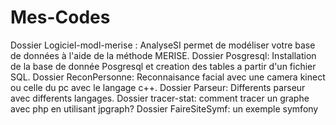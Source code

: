 # Mes-Codes

Dossier Logiciel-modl-merise : AnalyseSI permet de modéliser votre base de données à l'aide de la méthode MERISE.
Dossier Posgresql: Installation de la base de donnée Posgresql et creation des tables a partir d'un fichier SQL.
Dossier ReconPersonne: Reconnaisance facial avec une camera kinect ou celle du pc avec le langage c++.
Dossier Parseur: Differents parseur avec differents langages.
Dossier tracer-stat: comment tracer un graphe avec php en utilisant jpgraph?
Dossier FaireSiteSymf: un exemple symfony
